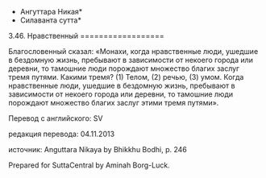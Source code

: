 * Ангуттара Никая*
* Силаванта сутта*

3\.46\. Нравственный
\=\=\=\=\=\=\=\=\=\=\=\=\=\=\=\=\=\=

Благословенный сказал: «Монахи, когда нравственные люди, ушедшие в бездомную жизнь, пребывают в зависимости от некоего города или деревни, то тамошние люди порождают множество благих заслуг тремя путями\. Какими тремя? \(1\) Телом, \(2\) речью, \(3\) умом\. Когда нравственные люди, ушедшие в бездомную жизнь, пребывают в зависимости от некоего города или деревни, то тамошние люди порождают множество благих заслуг этими тремя путями»\.

Перевод с английского: SV

редакция перевода: 04\.11\.2013

источник: Anguttara Nikaya by Bhikkhu Bodhi, p\. 246

Prepared for SuttaCentral by Aminah Borg\-Luck\.